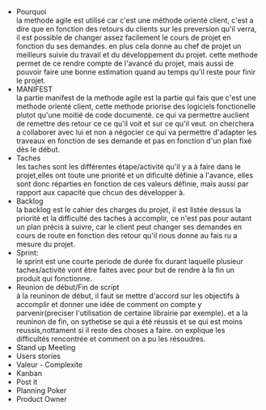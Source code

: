 - Pourquoi  
  la methode agile est utilisé car c'est une méthode orienté client, c'est a dire que en fonction des retours du clients sur les preversion qu'il verra, il est possible de changer assez facilement le cours de projet en fonction du ses demandes. en plus cela donne au chef de projet un meilleurs suivie du travail et du développement du projet. cette methode permet de ce rendre compte de l'avancé du projet, mais aussi de pouvoir faire une bonne estimation quand au temps qu'il reste pour finir le projet.
- MANIFEST  
  la partie manifest de la methode agile est la partie qui fais que c'est une methode orienté client, cette methode priorise des logiciels fonctionelle plutot qu'une moitié de code documenté. ce qui va permettre auclient de remettre des retour ce ce qu'il voit et sur ce qu'il veut. on cherchera a collaborer avec lui et non a négocier ce qui va permettre d'adapter les traveaux en fonction de ses demande et pas en fonction d'un plan fixé dès le début.
- Taches  
  les taches sont les différentes étape/activité qu'il y a à faire dans le projet,elles ont toute une priorité et un dificulté définie a l'avance, elles sont donc réparties en fonction de ces valeurs définie, mais aussi par rapport aux capacité que chcun des développer à.
- Backlog  
  la backlog est le cahier des charges du projet, il est listée dessus la priorité et la difficulté des taches à accomplir, ce n'est pas pour autant un plan précis à suivre, car le client peut changer ses demandes en cours de route en fonction des retour qu'il nous donne au fais ru a mesure du projet.
- Sprint:  
  le sprint est une courte periode de durée fix durant laquelle plusieur taches/activité vont être faites avec pour but de rendre à la fin un produit qui fonctionne.
- Reunion de début/Fin de script  
  à la reuninon de début, il faut se mettre d'accord sur les objectifs à accomplir et donner une idée de comment on compte y parvenir(preciser l'utilisation de certaine librairie par exemple). et a la reuninon de fin, on sythetise se qui a été réussis et se qui est moins reussis,nottament si il reste des choses a faire. on explique les difficultés rencontrée et comment on a pu les résoudres.
- Stand up Meeting
- Users stories
- Valeur - Complexite
- Kanban
- Post it
- Planning Poker
- Product Owner
